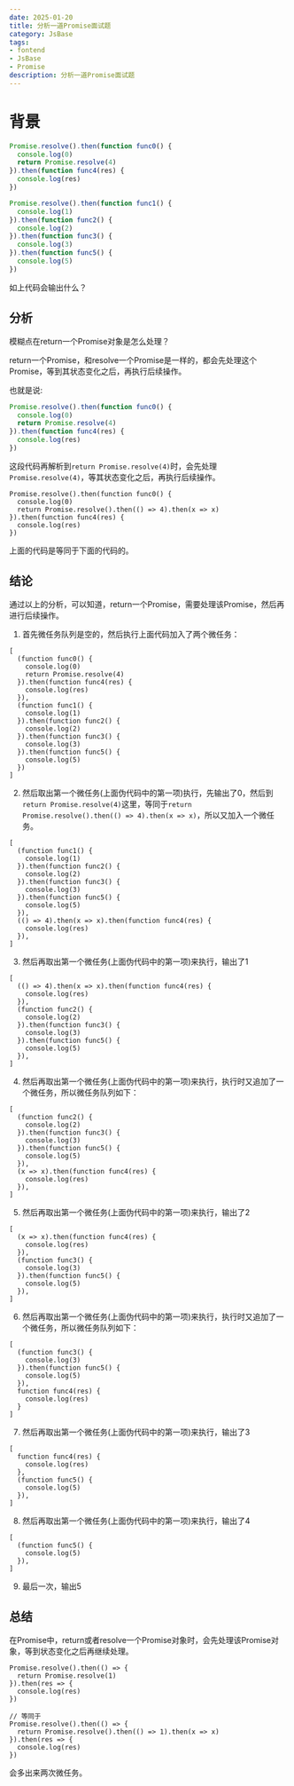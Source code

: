 ```yaml
---
date: 2025-01-20
title: 分析一道Promise面试题
category: JsBase
tags:
- fontend
- JsBase
- Promise
description: 分析一道Promise面试题
---
```


# 背景

```js
Promise.resolve().then(function func0() {
  console.log(0)
  return Promise.resolve(4)
}).then(function func4(res) {
  console.log(res)
})

Promise.resolve().then(function func1() {
  console.log(1)
}).then(function func2() {
  console.log(2)
}).then(function func3() {
  console.log(3)
}).then(function func5() {
  console.log(5)
})
```

如上代码会输出什么？

## 分析

模糊点在return一个Promise对象是怎么处理？

return一个Promise，和resolve一个Promise是一样的，都会先处理这个Promise，等到其状态变化之后，再执行后续操作。

也就是说:

```js
Promise.resolve().then(function func0() {
  console.log(0)
  return Promise.resolve(4)
}).then(function func4(res) {
  console.log(res)
})
```

这段代码再解析到`return Promise.resolve(4)`时，会先处理`Promise.resolve(4)`，等其状态变化之后，再执行后续操作。

```js{3}
Promise.resolve().then(function func0() {
  console.log(0)
  return Promise.resolve().then(() => 4).then(x => x)
}).then(function func4(res) {
  console.log(res)
})
```

上面的代码是等同于下面的代码的。

## 结论

通过以上的分析，可以知道，return一个Promise，需要处理该Promise，然后再进行后续操作。

1. 首先微任务队列是空的，然后执行上面代码加入了两个微任务：
```
[
  (function func0() {
    console.log(0)
    return Promise.resolve(4)
  }).then(function func4(res) {
    console.log(res)
  }),
  (function func1() {
    console.log(1) 
  }).then(function func2() {
    console.log(2)
  }).then(function func3() {
    console.log(3)
  }).then(function func5() {
    console.log(5)
  })
]
```
2. 然后取出第一个微任务(上面伪代码中的第一项)执行，先输出了0，然后到`return Promise.resolve(4)`这里，等同于`return Promise.resolve().then(() => 4).then(x => x)`，所以又加入一个微任务。

```
[
  (function func1() {
    console.log(1) 
  }).then(function func2() {
    console.log(2)
  }).then(function func3() {
    console.log(3)
  }).then(function func5() {
    console.log(5)
  }),
  (() => 4).then(x => x).then(function func4(res) {
    console.log(res)
  }),
]
```

3. 然后再取出第一个微任务(上面伪代码中的第一项)来执行，输出了1
```
[
  (() => 4).then(x => x).then(function func4(res) {
    console.log(res)
  }),
  (function func2() {
    console.log(2)
  }).then(function func3() {
    console.log(3)
  }).then(function func5() {
    console.log(5)
  }),
]
```

4. 然后再取出第一个微任务(上面伪代码中的第一项)来执行，执行时又追加了一个微任务，所以微任务队列如下：
```
[
  (function func2() {
    console.log(2)
  }).then(function func3() {
    console.log(3)
  }).then(function func5() {
    console.log(5)
  }),
  (x => x).then(function func4(res) {
    console.log(res)
  }),
]
```

5. 然后再取出第一个微任务(上面伪代码中的第一项)来执行，输出了2
```
[
  (x => x).then(function func4(res) {
    console.log(res)
  }),
  (function func3() {
    console.log(3)
  }).then(function func5() {
    console.log(5)
  }),
]
```

6. 然后再取出第一个微任务(上面伪代码中的第一项)来执行，执行时又追加了一个微任务，所以微任务队列如下：
```
[
  (function func3() {
    console.log(3)
  }).then(function func5() {
    console.log(5)
  }),
  function func4(res) {
    console.log(res)
  }
]
```

7. 然后再取出第一个微任务(上面伪代码中的第一项)来执行，输出了3
```
[
  function func4(res) {
    console.log(res)
  },
  (function func5() {
    console.log(5)
  }),
]
```

8. 然后再取出第一个微任务(上面伪代码中的第一项)来执行，输出了4
```
[
  (function func5() {
    console.log(5)
  }),
]
```

9. 最后一次，输出5

## 总结

在Promise中，return或者resolve一个Promise对象时，会先处理该Promise对象，等到状态变化之后再继续处理。

```js{2,9}
Promise.resolve().then(() => {
  return Promise.resolve(1)
}).then(res => {
  console.log(res)
})

// 等同于
Promise.resolve().then(() => {
  return Promise.resolve().then(() => 1).then(x => x)
}).then(res => {
  console.log(res)
})
```

会多出来两次微任务。
